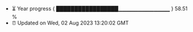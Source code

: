 - ⏳ Year progress { █████████████████▁▁▁▁▁▁▁▁▁▁▁▁▁ } 58.51 %
- ⏰ Updated on Wed, 02 Aug 2023 13:20:02 GMT


